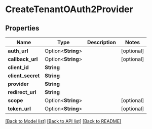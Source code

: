 # CreateTenantOAuth2Provider

## Properties

Name | Type | Description | Notes
------------ | ------------- | ------------- | -------------
**auth_url** | Option<**String**> |  | [optional]
**callback_url** | Option<**String**> |  | [optional]
**client_id** | **String** |  | 
**client_secret** | **String** |  | 
**provider** | **String** |  | 
**redirect_url** | **String** |  | 
**scope** | Option<**String**> |  | [optional]
**token_url** | Option<**String**> |  | [optional]

[[Back to Model list]](../README.md#documentation-for-models) [[Back to API list]](../README.md#documentation-for-api-endpoints) [[Back to README]](../README.md)


